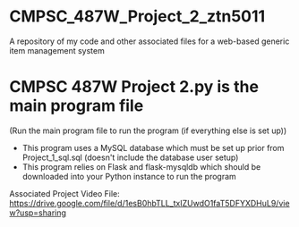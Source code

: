 # CMPSC_487W_Project_2_ztn5011
A repository of my code and other associated files for a web-based generic item management system

# CMPSC 487W Project 2.py is the main program file
(Run the main program file to run the program (if everything else is set up))
- This program uses a MySQL database which must be set up prior from Project_1_sql.sql (doesn't include the database user setup)
- This program relies on Flask and flask-mysqldb which should be downloaded into your Python instance to run the program

Associated Project Video File: https://drive.google.com/file/d/1esB0hbTLL_txIZUwdO1faT5DFYXDHuL9/view?usp=sharing
